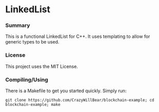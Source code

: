 # LinkedList

### Summary
This is a functional LinkedList for C++. It uses templating to allow for generic types to be used.

### License
This project uses the MIT License.

### Compiling/Using
There is a Makefile to get you started quickly. Simply run:

`git clone https://github.com/CrazyWillBear/blockchain-example; cd blockchain-example; make`
